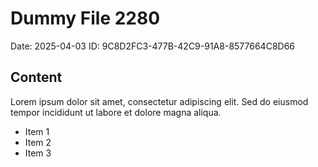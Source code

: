 # Dummy File 2280

Date: 2025-04-03
ID: 9C8D2FC3-477B-42C9-91A8-8577664C8D66

## Content

Lorem ipsum dolor sit amet, consectetur adipiscing elit.
Sed do eiusmod tempor incididunt ut labore et dolore magna aliqua.

* Item 1
* Item 2
* Item 3
